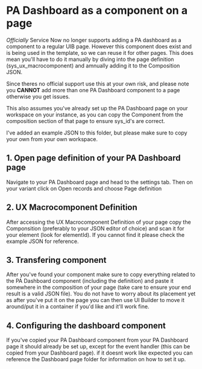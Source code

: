 # PA Dashboard as a component on a page
_Officially_ Service Now no longer supports adding a PA dashboard as a component to a regular UIB page.
However this component does exist and is being used in the template, so we can reuse it for other pages.
This does mean you'll have to do it manually by diving into the page definition (sys_ux_macrocomponent) and amnually adding it to the Composition JSON.

Since theres no official support use this at your own risk, and please note you **CANNOT** add more than one PA Dashboard component to a page otherwise you get issues.

This also assumes you've already set up the PA Dashboard page on your workspace on your instance, as you can copy the Component from the composition section of that page to ensure sys_id's are correct.

I've added an example JSON to this folder, but please make sure to copy your own from your own workspace.

## 1. Open page definition of your PA Dashboard page
Navigate to your PA Dashboard page and head to the settings tab.
Then on your variant click on Open records and choose Page definition

## 2. UX Macrocomponent Definition
After accessing the UX Macrocomponent Definition of your page copy the Componsition (preferably to your JSON editor of choice) and scan it for your element (look for elementId).
If you cannot find it please check the example JSON for reference.

## 3. Transfering component
After you've found your component make sure to copy everything related to the PA Dashboard component (including the definition) and paste it somewhere in the composition of your page (take care to ensure your end result is a valid JSON file). You do not have to worry about its placement yet as after you've put it on the page you can then use UI Builder to move it around/put it in a container if you'd like and it'll work fine.

## 4. Configuring the dashboard component
If you've copied your PA Dashboard component from your PA Dashboard page it should already be set up, except for the event handler (this can be copied from your Dashboard page).
if it doesnt work like expected you can reference the Dashboard page folder for information on how to set it up.